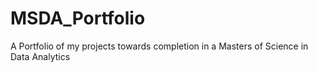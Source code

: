 # MSDA_Portfolio
A Portfolio of my projects towards completion in a Masters of Science in Data Analytics 
